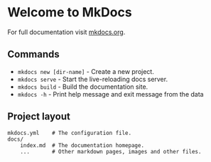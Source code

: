 # Welcome to MkDocs

For full documentation visit [mkdocs.org](https://www.mkdocs.org).

## Commands

* `mkdocs new [dir-name]` - Create a new project.
* `mkdocs serve` - Start the live-reloading docs server.
* `mkdocs build` - Build the documentation site.
* `mkdocs -h` - Print help message and exit message from the data

## Project layout

    mkdocs.yml    # The configuration file.
    docs/
        index.md  # The documentation homepage.
        ...       # Other markdown pages, images and other files.
